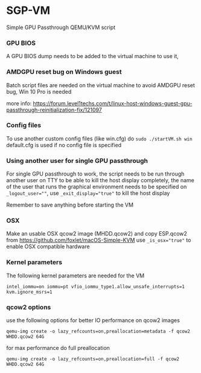 # SGP-VM
Simple GPU Passthrough QEMU/KVM script

### GPU BIOS

A GPU BIOS dump needs to be added to the virtual machine to use it,

### AMDGPU reset bug on Windows guest

Batch script files are needed on the virtual machine to avoid AMDGPU reset bug, Win 10 Pro is needed

more info: https://forum.level1techs.com/t/linux-host-windows-guest-gpu-passthrough-reinitialization-fix/121097

### Config files

To use another custom config files (like win.cfg) do ```sudo ./startVM.sh win```
default.cfg is used if no config file is specified

### Using another user for single GPU passthrough

For single GPU passthrough to work, the script needs to be run through another user on TTY to be able to kill the host display completely, the name of the user that runs the graphical environment needs to be specified on ```_logout_user=""```, use ```_exit_display="true"``` to kill the host display

Remember to save anything before starting the VM

### OSX

Make an usable OSX qcow2 image (MHDD.qcow2) and copy ESP.qcow2 from https://github.com/foxlet/macOS-Simple-KVM
use ```_is_osx="true"``` to enable OSX compatible hardware

### Kernel parameters

The following kernel parameters are needed for the VM
```
intel_iommu=on iommu=pt vfio_iommu_type1.allow_unsafe_interrupts=1 kvm.ignore_msrs=1
```

### qcow2 options

use the following options for better IO performance on qcow2 images
```
qemu-img create -o lazy_refcounts=on,preallocation=metadata -f qcow2 WHDD.qcow2 64G
```

for max performance do full preallocation
```
qemu-img create -o lazy_refcounts=on,preallocation=full -f qcow2 WHDD.qcow2 64G
```
